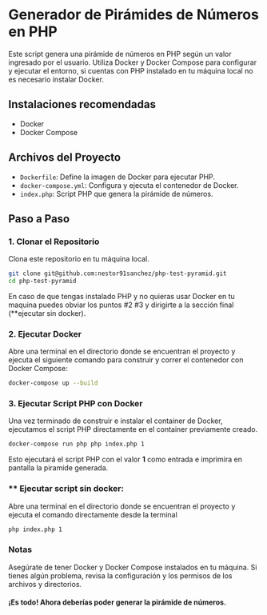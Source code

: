 # Generador de Pirámides de Números en PHP

Este script genera una pirámide de números en PHP según un valor ingresado por el usuario. 
Utiliza Docker y Docker Compose para configurar y ejecutar el entorno, si cuentas con PHP instalado en tu máquina local no es necesario instalar Docker.

## Instalaciones recomendadas

- Docker
- Docker Compose

## Archivos del Proyecto

- `Dockerfile`: Define la imagen de Docker para ejecutar PHP.
- `docker-compose.yml`: Configura y ejecuta el contenedor de Docker.
- `index.php`: Script PHP que genera la pirámide de números.

## Paso a Paso

### 1. Clonar el Repositorio

Clona este repositorio en tu máquina local.

```sh
git clone git@github.com:nestor91sanchez/php-test-pyramid.git
cd php-test-pyramid
```
En caso de que tengas instalado PHP y no quieras usar Docker en tu maquina puedes obviar los puntos #2 #3 y dirigirte a la sección final (**ejecutar sin docker).

### 2. Ejecutar Docker

Abre una terminal en el directorio donde se encuentran el proyecto y ejecuta el siguiente comando para construir y correr el contenedor con Docker Compose:


```sh
docker-compose up --build
```

### 3. Ejecutar Script PHP con Docker

Una vez terminado de construir e instalar el container de Docker, ejecutamos el script PHP directamente en el container previamente creado.

```sh
docker-compose run php php index.php 1
```
Esto ejecutará el script PHP con el valor **1** como entrada e imprimira en pantalla la piramide generada.

###

### ** Ejecutar script sin docker:

Abre una terminal en el directorio donde se encuentran el proyecto y ejecuta el comando directamente desde la terminal

```sh
php index.php 1
```
###

### Notas
Asegúrate de tener Docker y Docker Compose instalados en tu máquina.
Si tienes algún problema, revisa la configuración y los permisos de los archivos y directorios.

#### ¡Es todo! Ahora deberías poder generar la pirámide de números.

